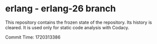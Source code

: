 # erlang - erlang-26 branch

This repository contains the frozen state of the repository.
Its history is cleared. It is used only for static code
analysis with Codacy.

Commit Time: 1720313386